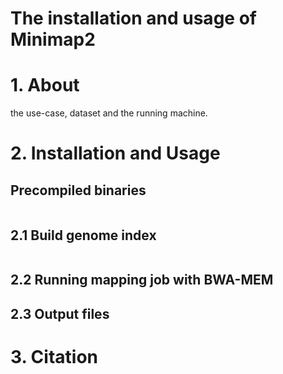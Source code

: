 # The installation and usage of Minimap2
# 1. About
the use-case, dataset and the running machine.
# 2. Installation and Usage
## Precompiled binaries
```

```

## 2.1 Build genome index
```

```

## 2.2 Running mapping job with BWA-MEM

## 2.3 Output files

# 3. Citation
